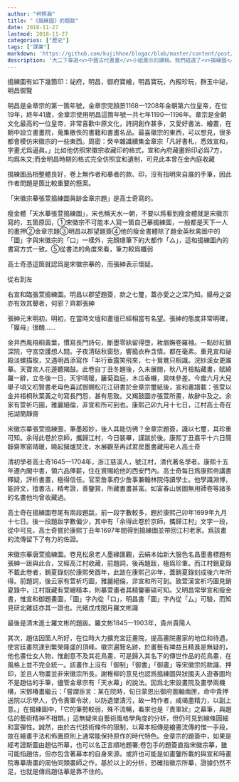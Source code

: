 ```yaml
---
author: "柯棋瀚"
title: "《搗練圖》的題跋"
date: 2018-11-27
lastmod: 2018-11-27
categories: ["歷史"]
tags: ["課業"]
markdown: 'https://github.com/kujihhoe/blogac/blob/master/content/post/135dclm.md'
description: '大二下專選<v>中國古代書畫</v>小組展示的講稿。我們組選了<v>搗練圖</v>，我負責其中的題跋。繁簡自動轉換，改了一些，可能還有錯。陳殿老師這課，簡直是我上過的㝡無聊的課之一，不過並不是說他其他不好。'
---
```


搗練圖有如下幾箇印：祕府，明昌，御府寶繪，明昌寶玩，內殿珍玩，群玉中祕，明昌御覽

明昌是金章宗的第一箇年號，金章宗完顏景<n>1168—1208年</n>金朝第六位皇帝，在位19年，終年41歲，金章宗使用明昌這箇年號一共七年<n>1190—1196年</n>。章宗是金朝文化最高的一位皇帝，非常喜歡中原文化，詩詞創作甚多，又愛好書法、繪畫，在朝中設立書畫院，蒐集散佚的書籍和書畫名品。最喜徽宗的東西，可以想見，很多都會模仿宋徽宗的一些東西。周密：<v>癸辛雜識續集</v>金章宗「凡好書札，悉效宣和，字畫尤爲逼眞。」比如他仿照宋徽宗收藏印的格式，宣和內府藏畫鈴印必爲7方，均爲朱文;而金明昌時期的格式完全仿照宜和遺制，可見此本曾在金內庭收藏

<v>搗練圖</v>品相整體良好，卷上無作者和摹者的款、印，沒有指明來自誰的手筆，因此作者問題是箇比較重要的懸案。

「宋徽宗摹張萱搗練圖眞跡金章宗題」是高士奇寫的。

瘦金體「天水摹張萱搗練圖」，宋也稱天水一朝，不要以爲看到瘦金體就是宋徽宗寫的，五箇原因，①宋徽宗不可能本人寫一箇自己摹搗練圖，一般都是天下一人的畫押②金章宗題③明昌以郡望題簽④他的瘦金書體除了題<v>金英秋禽圖</v>中的「圖」字與宋徽宗的「口」一樣外，完顏璟筆下的大都作「△」，這和<v>搗練圖</v>內的書寫方式一致。⑤從書法的角度來看，筆力較爲纖弱

高士奇憑這箇就認爲是宋徽宗摹的，而張紳表示懷疑。

從右到左

右宣和臨張萱<v>搗練圖</v>。明昌以郡望題簽，款之七璽，蓋亦愛之之深乃知。嫫母之姿亦有效其顰者，何邪？齊郡張紳

張紳元末明初，明初，在當時文壇和畫壇已經相當有名望。張紳的態度非常明確，「嫫母」很醜……

金井西風梧桐黃葉，慣寫長門詩句，斷墨零紈留得墮，籹眉嫵卷羅袖。一點砂紅鎖深院，守宮空護想人間。子夜清砧秋窗愁，響搗衣杵含情。都在毫素。重見宣和祕殿淡螺描取，又遇明昌添寫作「半行垂露笑飛來，七十鴛鴦只相識。浣紗溪女更誰摹。天寶宮人花邊聽羯鼓。此卷自丁丑冬題後，久未展閱，秋八月檢點藏畫，賦綺羅一辭，立冬後一日，天宇晴暖，籬菊盈庭，木瓜香櫞，臭味參差。今歲六月大兒舉子頃又叨賢書老母色喜試御賜松花江研書於金章宗璽紙後，<v>宣和畫譜</v>載：張萱以金井梧桐秋葉黃之句寫長門怨，甚有思致。又<v>羯鼓圖</v>亦張萱所畫，故辭中及之。余家有萱<v>祈巧圖</v>，雅麗絕倫，非宣和所可到也。康熙己卯九月十七日，江村高士奇在拓湖簡靜齋

宋徽宗摹張萱<v>搗練圖</v>，筆墨超妙，後人其能彷彿？金章宗題簽，識以七璽，其珍重可知。余得此卷於京師，攜歸江村，今日裝畢，謹跋於後。康熙丁丑嘉平十六日簡靜齋寒窗晴暖，曉起擁爐焚沈，水展觀至再試君房墨書藏用老人高士奇

清初學者高士奇<n>1645—1704年</n>，浙江慈溪人，號江村，清代著名學者。康熙十五年遷內閣中書，領六品俸薪，住在賞賜給他的西安門內。高士奇每日爲康熙帝講書釋疑，評析書畫，極得信任。官至詹事府少詹事兼翰林院侍讀學士。他學識淵博，能詩文，擅書法，精考證，善鑒賞，所藏書畫甚富。如<v>富春山居圖</v>無用師卷等諸多的名畫他均曾收藏過。

高士奇在<v>搗練圖</v>卷尾有兩段題跋。前一段字數較多，題於康熙己卯年<n>1699年</n>九月十七日。後一段題跋字數偏少，其中有「余得此卷於京師，攜歸江村」文字一段，從中可見，高士奇嘗於康熙丁丑年<n>1697年</n>間得到<v>搗練圖</v>並帶回江村老家。爲該畫的流傳留下了有力的佐證。

宋徽宗摹唐萱<v>搗練圖</v>。卷見松泉老人<v>墨緣匯觀</v>，云絹本始新大服色名昌墨書標題有張紳一跋與此合，又經高江村收藏，前題詞，後再題跋，極爲珍重。而江村<v>銷夏錄</v>不載此卷者，<v>銷夏錄</v>刻於康熙癸酉年，此跋在康熙己卯年，蓋<v>銷夏錄</v>刻成後六年所得。前題詞，後云家有萱<v>祈巧圖</v>，雅麗絕倫，非宣和所可到。致萱<v>漢宮祈巧圖</v>見<v>銷夏錄</v>中，江村既藏有萱繪精本，則摹萱畫者其精鑒審碻可知。又明昌常學宣和瘦金書，惟宣和御題畫圖，「圖」字內從「口」，明昌書「圖」字內從「厶」可驗，而知見研北雜誌亦其一證也。光緒戊戌閏月羅文彬識

最後是清末進士羅文彬的題跋。羅文彬<n>1845—1903年</n>，貴州貴陽人  

其次，趙估因箇人所好，在位時大力擴充宮廷畫院，提高畫院畫家的地位和待遇，使宮廷畫院達到繁榮隆盛的頂峰。徽宗遍覽名跡，於畫藝有裨益且精進是無疑的，他也畫仕女人物，惟創意不及其花鳥畫，可是歸入其名下的傳世作品的花鳥畫，在風格上並不完全統一。該畫作上沒有「御制」「御書」「御畫」等宋徽宗的款識、押印，並且人物畫並非宋徽宗所長。謝稚柳的意見也認爲<v>搗練圖</v>與<v>狀國夫人遊春圖</v>均不是趙估的手筆，儘管金章宗有「天水幕」的說法。因爲北宋設畫院及畫學兩機構，宋鄧椿<v>畫繼</v>云：「嘗謂臣言：某在院時，旬日蒙恩出御府圖軸兩匣，命中貴押送院以示學人，仍令責軍令狀，以防遺墜漬污，故一時作者，咸竭盡精力，以副上意。」在<v>搗練圖</v>中，「它的筆勢較弱，殊不流暢，看來也是『責軍狀』之幕筆，與趙估的藝術精神不相類。」這無疑來自藝術風格學角度的分析，但仍可見到線條圓細和富彈性。誠然，由於古代技術條件的限制，以幕本相傳是繪畫流傳的惟一手段，故在繪畫手法和佈置原則上通常能保持原作的時代特色。金章宗的題簽中，如果是經考證斯圖由趙估所幕，也可以名正言順地題署;卷包手的題簽直指宋徽宗摹，雖可能指趙估，但亦包含著幕本的自身來源。或許也可能是如<v>畫鑒</v>所載的與宣和時畫院專摹唐畫的周怡同類畫師之作。基於以上的分析，恐確指徽宗所摹，證據仍然不足，也就是傳爲趙估摹是靠不住的。
